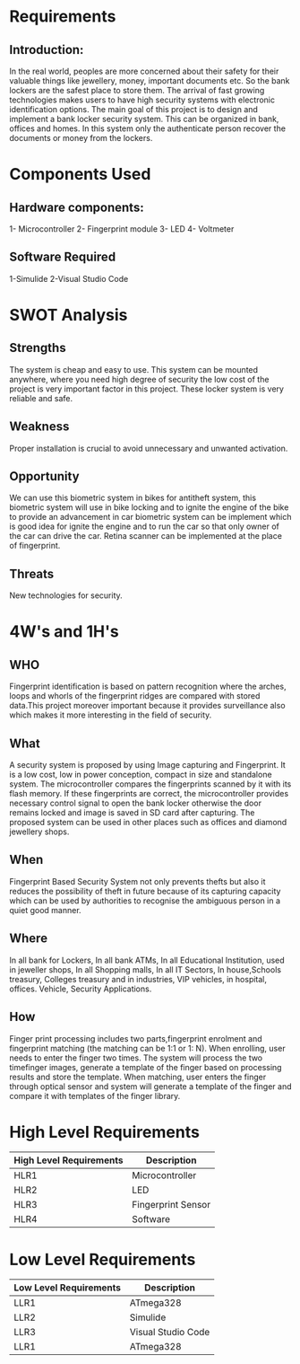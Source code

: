 # Requirements
## Introduction:
In the real world, peoples are more concerned about their safety for their valuable things like jewellery, money, important documents etc. So the bank lockers are the safest place to store them. The arrival of fast growing technologies makes users to have high security systems with electronic identification options. The main goal of this project is to design and implement a bank locker security system. This can be organized in bank, offices and homes. In this system only the authenticate person recover the documents or money from the lockers.

# Components Used
## Hardware components:
1- Microcontroller
2- Fingerprint module
3- LED
4- Voltmeter
## Software Required
1-Simulide
2-Visual Studio Code 

# SWOT Analysis
## Strengths
The system is cheap and easy to use. This system can be mounted anywhere, where you need high degree of security the low cost of the project is very important factor in this project. These locker system is very reliable and safe.
## Weakness
Proper installation is crucial to avoid unnecessary and unwanted activation.
## Opportunity
We can use this biometric system in bikes for antitheft system, this biometric system will use in bike locking and to ignite the engine of the bike to provide an advancement in car biometric system can be implement which is good idea for ignite the engine and to run the car so that only owner of the car can drive the car. Retina scanner can be implemented at the place of fingerprint.
## Threats
New technologies for security.

# 4W's and 1H's
## WHO
Fingerprint identification is based on pattern recognition where the arches, loops and whorls of the fingerprint ridges are compared with stored data.This project moreover important because it provides surveillance also which makes it more interesting in the field of security.
## What
A security system is proposed by using Image capturing and Fingerprint. It is a low cost, low in power conception, compact in size and standalone system. The microcontroller compares the fingerprints scanned by it with its flash memory. If these fingerprints are correct, the microcontroller provides necessary control signal to open the bank
locker otherwise the door remains locked and image is saved in SD card after capturing. The proposed system can be used in other places such as offices and diamond jewellery shops.
## When
 Fingerprint Based Security System not only prevents thefts but also it reduces the possibility of theft in future because of its capturing capacity which can be used by authorities to recognise the ambiguous person in a quiet good manner.
 ## Where
 In all bank for Lockers, In all bank ATMs, In all Educational Institution, used in jeweller shops, In all Shopping malls, In all IT Sectors, In house,Schools treasury, Colleges treasury and in industries, VIP vehicles, in hospital, offices. Vehicle, Security Applications.
## How
Finger print processing includes two parts,fingerprint enrolment and fingerprint matching (the matching can be 1:1 or 1: N). When enrolling, user needs to enter the finger
two times. The system will process the two timefinger images, generate a template of the finger based on processing results and store the template. When matching,
user enters the finger through optical sensor and system will generate a template of the finger and compare it with templates of the finger library.

# High Level Requirements
| High Level Requirements	| Description |
|-------------------------|--------------|
|  HLR1  | Microcontroller |
|  HLR2  | LED  |
| HLR3 | Fingerprint Sensor |
| HLR4 | Software |

# Low Level Requirements
| Low Level Requirements	| Description |
|-------------------------|--------------|
| LLR1 | ATmega328 |
| LLR2 | Simulide |
| LLR3 | Visual Studio Code |
| LLR1 | ATmega328 |
